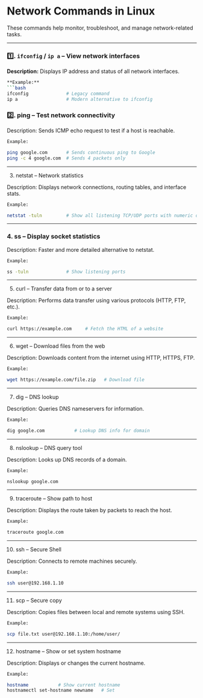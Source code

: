 # Network Commands in Linux

These commands help monitor, troubleshoot, and manage network-related tasks.

---

### 1️⃣. `ifconfig` / `ip a` – View network interfaces
**Description:** Displays IP address and status of all network interfaces.
```bash  
**Example:**  
```bash
ifconfig              # Legacy command
ip a                  # Modern alternative to ifconfig
```


### 2️⃣. ping – Test network connectivity

Description: Sends ICMP echo request to test if a host is reachable.
```bash
Example:

ping google.com       # Sends continuous ping to Google
ping -c 4 google.com  # Sends 4 packets only

```
---

3. netstat – Network statistics

Description: Displays network connections, routing tables, and interface stats.
```bash
Example:

netstat -tuln         # Show all listening TCP/UDP ports with numeric output

```
---

### 4. ss – Display socket statistics

Description: Faster and more detailed alternative to netstat.

```bash
Example:

ss -tuln              # Show listening ports

```
---

5. curl – Transfer data from or to a server

Description: Performs data transfer using various protocols (HTTP, FTP, etc.).

```bash
Example:

curl https://example.com     # Fetch the HTML of a website

```
---

6. wget – Download files from the web

Description: Downloads content from the internet using HTTP, HTTPS, FTP.

```bash
Example:

wget https://example.com/file.zip   # Download file
```

---

7. dig – DNS lookup

Description: Queries DNS nameservers for information.

```bash
Example:

dig google.com           # Lookup DNS info for domain

```
---

8. nslookup – DNS query tool

Description: Looks up DNS records of a domain.

```bash
Example:

nslookup google.com

```
---

9. traceroute – Show path to host

Description: Displays the route taken by packets to reach the host.

```bash
Example:

traceroute google.com

```
---

10. ssh – Secure Shell

Description: Connects to remote machines securely.

```bash
Example:

ssh user@192.168.1.10

```
---

11. scp – Secure copy

Description: Copies files between local and remote systems using SSH.

```bash
Example:

scp file.txt user@192.168.1.10:/home/user/

```
---

12. hostname – Show or set system hostname

Description: Displays or changes the current hostname.

```bash
Example:

hostname           # Show current hostname
hostnamectl set-hostname newname   # Set

```